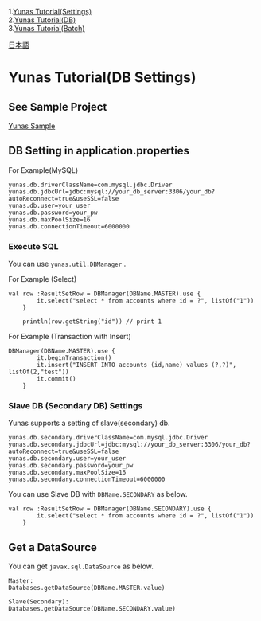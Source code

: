 1.[Yunas Tutorial(Settings)](/index.md)   
2.[Yunas Tutorial(DB)](/index_db.md)  
3.[Yunas Tutorial(Batch)](/index_batch.md) 

[日本語](/ja/index.md)

# Yunas Tutorial(DB Settings)

## See Sample Project
[Yunas Sample](https://github.com/cobayo/yunas-sample)

## DB Setting in application.properties

For Example(MySQL)  
```
yunas.db.driverClassName=com.mysql.jdbc.Driver
yunas.db.jdbcUrl=jdbc:mysql://your_db_server:3306/your_db?autoReconnect=true&useSSL=false
yunas.db.user=your_user
yunas.db.password=your_pw
yunas.db.maxPoolSize=16
yunas.db.connectionTimeout=6000000
```

### Execute SQL

You can use ``` yunas.util.DBManager ``` .  

For Example (Select)  
```
val row :ResultSetRow = DBManager(DBName.MASTER).use {
        it.select("select * from accounts where id = ?", listOf("1"))
    }

    println(row.getString("id")) // print 1
```

For Example (Transaction with Insert)  
```
DBManager(DBName.MASTER).use {
        it.beginTransaction()
        it.insert("INSERT INTO accounts (id,name) values (?,?)", listOf(2,"test"))
        it.commit()
    }
```

### Slave DB (Secondary DB) Settings

Yunas supports a setting of slave(secondary) db.  
```
yunas.db.secondary.driverClassName=com.mysql.jdbc.Driver
yunas.db.secondary.jdbcUrl=jdbc:mysql://your_db_server:3306/your_db?autoReconnect=true&useSSL=false
yunas.db.secondary.user=your_user
yunas.db.secondary.password=your_pw
yunas.db.secondary.maxPoolSize=16
yunas.db.secondary.connectionTimeout=6000000
```

You can use Slave DB with ```DBName.SECONDARY``` as below.  
```
val row :ResultSetRow = DBManager(DBName.SECONDARY).use {
        it.select("select * from accounts where id = ?", listOf("1"))
    }
```

## Get a DataSource
You can get ```javax.sql.DataSource```  as below.

```
Master:
Databases.getDataSource(DBName.MASTER.value)

Slave(Secondary):
Databases.getDataSource(DBName.SECONDARY.value)
```